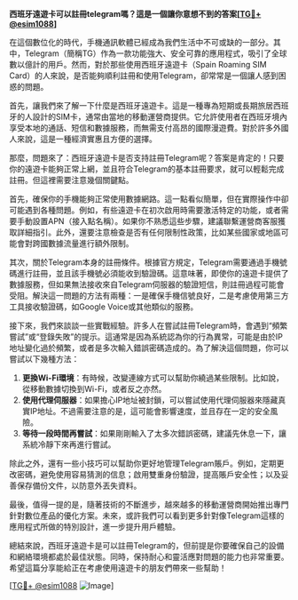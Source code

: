**西班牙遠遊卡可以註冊telegram嗎？這是一個讓你意想不到的答案[[TG💪+ @esim1088](https://t.me/s/esim1088)]**

在這個數位化的時代，手機通訊軟體已經成為我們生活中不可或缺的一部分。其中，Telegram（簡稱TG）作為一款功能強大、安全可靠的應用程式，吸引了全球數以億計的用戶。然而，對於那些使用西班牙遠遊卡（Spain Roaming SIM Card）的人來說，是否能夠順利註冊和使用Telegram，卻常常是一個讓人感到困惑的問題。

首先，讓我們來了解一下什麼是西班牙遠遊卡。這是一種專為短期或長期旅居西班牙的人設計的SIM卡，通常由當地的移動運營商提供。它允許使用者在西班牙境內享受本地的通話、短信和數據服務，而無需支付高昂的國際漫遊費。對於許多外國人來說，這是一種經濟實惠且方便的選擇。

那麼，問題來了：西班牙遠遊卡是否支持註冊Telegram呢？答案是肯定的！只要你的遠遊卡能夠正常上網，並且符合Telegram的基本註冊要求，就可以輕鬆完成註冊。但這裡需要注意幾個關鍵點。

首先，確保你的手機能夠正常使用數據網路。這一點看似簡單，但在實際操作中卻可能遇到各種問題。例如，有些遠遊卡在初次啟用時需要激活特定的功能，或者需要手動設置APN（接入點名稱）。如果你不熟悉這些步驟，建議聯繫運營商客服獲取詳細指引。此外，還要注意檢查是否有任何限制性政策，比如某些國家或地區可能會對跨國數據流量進行額外限制。

其次，關於Telegram本身的註冊條件。根據官方規定，Telegram需要通過手機號碼進行註冊，並且該手機號必須能收到驗證碼。這意味著，即使你的遠遊卡提供了數據服務，但如果無法接收來自Telegram伺服器的驗證短信，則註冊過程可能會受阻。解決這一問題的方法有兩種：一是確保手機信號良好，二是考慮使用第三方工具接收驗證碼，如Google Voice或其他類似的服務。

接下來，我們來談談一些實戰經驗。許多人在嘗試註冊Telegram時，會遇到“頻繁嘗試”或“登錄失敗”的提示。這通常是因為系統認為你的行為異常，可能是由於IP地址變化過於頻繁，或者是多次輸入錯誤密碼造成的。為了解決這個問題，你可以嘗試以下幾種方法：

1. **更換Wi-Fi環境**：有時候，改變連線方式可以幫助你繞過某些限制。比如說，從移動數據切換到Wi-Fi，或者反之亦然。
2. **使用代理伺服器**：如果擔心IP地址被封鎖，可以嘗試使用代理伺服器來隱藏真實IP地址。不過需要注意的是，這可能會影響速度，並且存在一定的安全風險。
3. **等待一段時間再嘗試**：如果剛剛輸入了太多次錯誤密碼，建議先休息一下，讓系統冷靜下來再進行嘗試。

除此之外，還有一些小技巧可以幫助你更好地管理Telegram賬戶。例如，定期更改密碼，避免使用容易猜測的信息；啟用雙重身份驗證，提高賬戶安全性；以及妥善保存備份文件，以防意外丟失資料。

最後，值得一提的是，隨著技術的不斷進步，越來越多的移動運營商開始推出專門針對數位產品的優化方案。未來，或許我們可以看到更多針對像Telegram這樣的應用程式所做的特別設計，進一步提升用戶體驗。

總結來說，西班牙遠遊卡是可以註冊Telegram的，但前提是你要確保自己的設備和網絡環境都處於最佳狀態。同時，保持耐心和靈活應對問題的能力也非常重要。希望這篇分享能給正在考慮使用遠遊卡的朋友們帶來一些幫助！

[[TG💪+ @esim1088](https://t.me/s/esim1088) ![Image](https://i.postimg.cc/4NQfJmqS/Snipaste-2025-05-13-00-14-12.png)]